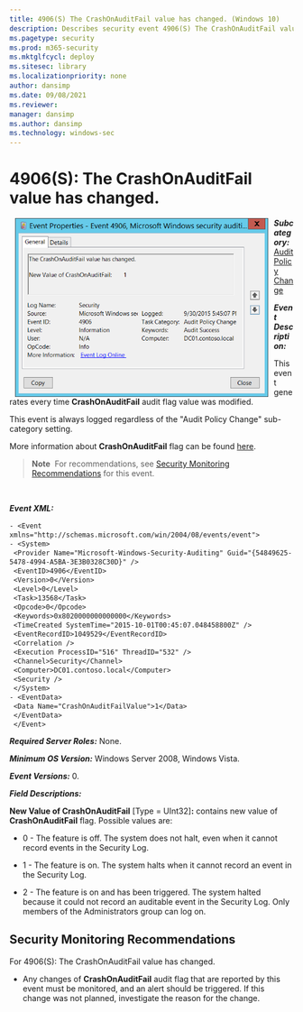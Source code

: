 ```yaml
---
title: 4906(S) The CrashOnAuditFail value has changed. (Windows 10)
description: Describes security event 4906(S) The CrashOnAuditFail value has changed.
ms.pagetype: security
ms.prod: m365-security
ms.mktglfcycl: deploy
ms.sitesec: library
ms.localizationpriority: none
author: dansimp
ms.date: 09/08/2021
ms.reviewer: 
manager: dansimp
ms.author: dansimp
ms.technology: windows-sec
---
```


# 4906(S): The CrashOnAuditFail value has changed.


<img src="images/event-4906.png" alt="Event 4906 illustration" width="449" height="317" hspace="10" align="left" />

***Subcategory:***&nbsp;[Audit Policy Change](audit-audit-policy-change.md)

***Event Description:***

This event generates every time **CrashOnAuditFail** audit flag value was modified.

This event is always logged regardless of the "Audit Policy Change" sub-category setting.

More information about **CrashOnAuditFail** flag can be found [here](/previous-versions/windows/it-pro/windows-2000-server/cc963220(v=technet.10)).

> **Note**&nbsp;&nbsp;For recommendations, see [Security Monitoring Recommendations](#security-monitoring-recommendations) for this event.

<br clear="all">

***Event XML:***
```
- <Event xmlns="http://schemas.microsoft.com/win/2004/08/events/event">
- <System>
 <Provider Name="Microsoft-Windows-Security-Auditing" Guid="{54849625-5478-4994-A5BA-3E3B0328C30D}" /> 
 <EventID>4906</EventID> 
 <Version>0</Version> 
 <Level>0</Level> 
 <Task>13568</Task> 
 <Opcode>0</Opcode> 
 <Keywords>0x8020000000000000</Keywords> 
 <TimeCreated SystemTime="2015-10-01T00:45:07.048458800Z" /> 
 <EventRecordID>1049529</EventRecordID> 
 <Correlation /> 
 <Execution ProcessID="516" ThreadID="532" /> 
 <Channel>Security</Channel> 
 <Computer>DC01.contoso.local</Computer> 
 <Security /> 
 </System>
- <EventData>
 <Data Name="CrashOnAuditFailValue">1</Data> 
 </EventData>
 </Event>

```

***Required Server Roles:*** None.

***Minimum OS Version:*** Windows Server 2008, Windows Vista.

***Event Versions:*** 0.

***Field Descriptions:***

**New Value of CrashOnAuditFail** \[Type = UInt32\]**:** contains new value of **CrashOnAuditFail** flag. Possible values are:

-   0 - The feature is off. The system does not halt, even when it cannot record events in the Security Log.

-   1 - The feature is on. The system halts when it cannot record an event in the Security Log.

-   2 - The feature is on and has been triggered. The system halted because it could not record an auditable event in the Security Log. Only members of the Administrators group can log on.

## Security Monitoring Recommendations

For 4906(S): The CrashOnAuditFail value has changed.

-   Any changes of **CrashOnAuditFail** audit flag that are reported by this event must be monitored, and an alert should be triggered. If this change was not planned, investigate the reason for the change.